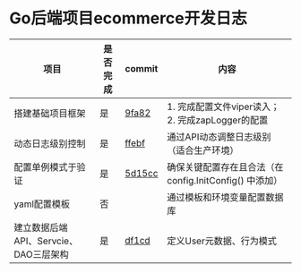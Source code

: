 # Go后端项目ecommerce开发日志

| 项目             | 是否完成 | commit                                                                                                                                                                                        | 内容                                                    |
| ---------------- | -------- | --------------------------------------------------------------------------------------------------------------------------------------------------------------------------------------------- | ------------------------------------------------------- |
| 搭建基础项目框架 | 是       |[9fa82](https://github.com/HsimWong/ecommerce/commit/9fa825a8b5fc01494434b25827954c11f701a05d)| 1. 完成配置文件viper读入； 2. 完成zapLogger的配置       |
| 动态日志级别控制 | 是       |  [ffebf](https://github.com/HsimWong/ecommerce/commit/ffebf73c74feb3167d89f692e2863d25ea224404)                                                                                                                                                                                             | 通过API动态调整日志级别（适合生产环境）                 |
| 配置单例模式于验证     | 是       |  [5d15cc](https://github.com/HsimWong/ecommerce/commit/5d15cc6e06e5cd3cb903cb0586d0dea12b4ce15c)                                                                                                                                                                                             | 确保关键配置存在且合法（在 config.InitConfig() 中添加） |
|yaml配置模板|否| |通过模板和环境变量配置数据库|
|建立数据后端API、Servcie、DAO三层架构|是|[df1cd](https://github.com/HsimWong/ecommerce/commit/df1cd11c894b7870cbcb7f4e4d297a703daa9332)|定义User元数据、行为模式|